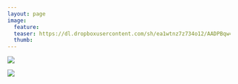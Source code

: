 ```yaml
---
layout: page
image:
  feature:
  teaser: https://dl.dropboxusercontent.com/sh/ea1wtnz7z734o12/AADPBqw45yp6ufj97MPLlO3Za/luontokuvat/syksy/DSC14948-245px.jpg
  thumb:
---
```


[![](https://dl.dropboxusercontent.com/sh/ea1wtnz7z734o12/AAAZEBRC52qBMvKExygO8Z7ca/luontokuvat/syksy/DSC14930-800px.jpg)](https://dl.dropboxusercontent.com/sh/ea1wtnz7z734o12/AAAClFo5s1jxpNUeOT82fnURa/luontokuvat/syksy/DSC14930.jpg)

[![](https://dl.dropboxusercontent.com/sh/ea1wtnz7z734o12/AAC09FPVuzFeE-YMqtF2k9oDa/luontokuvat/syksy/DSC14948-800px.jpg)](https://dl.dropboxusercontent.com/sh/ea1wtnz7z734o12/AADxPXUDAHnBoF4Xlb7Pino-a/luontokuvat/syksy/DSC14948.jpg)
